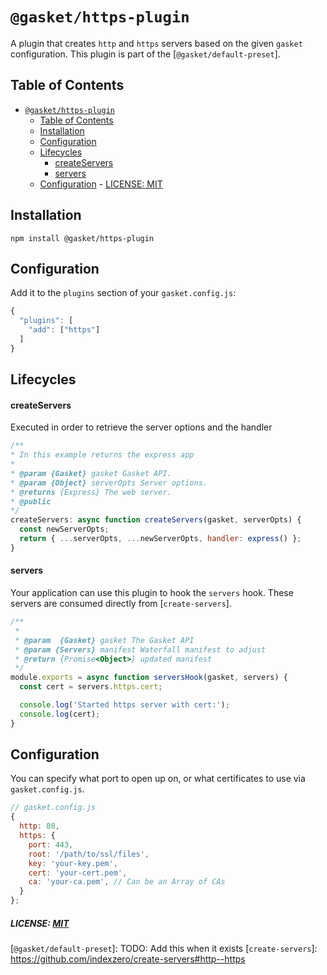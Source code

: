 # `@gasket/https-plugin`

A plugin that creates `http` and `https` servers based on the given `gasket`
configuration. This plugin is part of the [`@gasket/default-preset`].

## Table of Contents

- [`@gasket/https-plugin`](#gaskethttps-plugin)
  - [Table of Contents](#table-of-contents)
  - [Installation](#installation)
  - [Configuration](#configuration)
  - [Lifecycles](#lifecycles)
      - [createServers](#createservers)
      - [servers](#servers)
  - [Configuration](#configuration-1)
        - [LICENSE: MIT](#license-mit)

## Installation

```
npm install @gasket/https-plugin
```

## Configuration

Add it to the `plugins` section of your `gasket.config.js`:

```js
{
  "plugins": [
    "add": ["https"]
  ]
}
```

## Lifecycles

#### createServers

Executed in order to retrieve the server options and the handler

```js
/**
* In this example returns the express app
*
* @param {Gasket} gasket Gasket API.
* @param {Object} serverOpts Server options.
* @returns {Express} The web server.
* @public
*/
createServers: async function createServers(gasket, serverOpts) {
  const newServerOpts;
  return { ...serverOpts, ...newServerOpts, handler: express() };
}
```

#### servers

Your application can use this plugin to hook the `servers` hook. These servers
are consumed directly from [`create-servers`].

```js
/**
 *
 * @param  {Gasket} gasket The Gasket API
 * @param {Servers} manifest Waterfall manifest to adjust
 * @return {Promise<Object>} updated manifest
 */
module.exports = async function serversHook(gasket, servers) {
  const cert = servers.https.cert;

  console.log('Started https server with cert:');
  console.log(cert);
}
```

## Configuration

You can specify what port to open up on, or what certificates to use via
`gasket.config.js`.

```js
// gasket.config.js
{
  http: 80,
  https: {
    port: 443,
    root: '/path/to/ssl/files',
    key: 'your-key.pem',
    cert: 'your-cert.pem',
    ca: 'your-ca.pem', // Can be an Array of CAs
  }
};
```
##### LICENSE: [MIT](./LICENSE)

[`@gasket/default-preset`]: TODO: Add this when it exists
[`create-servers`]: https://github.com/indexzero/create-servers#http--https

